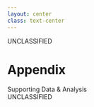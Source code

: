 ```yaml
---
layout: center
class: text-center
---
```


<style src="../style.css"></style>

<div class="classification-header">UNCLASSIFIED</div>

# **Appendix**

<div class="text-xl text-muted mt-12">
Supporting Data & Analysis
</div>

<div class="classification-footer">UNCLASSIFIED</div>
